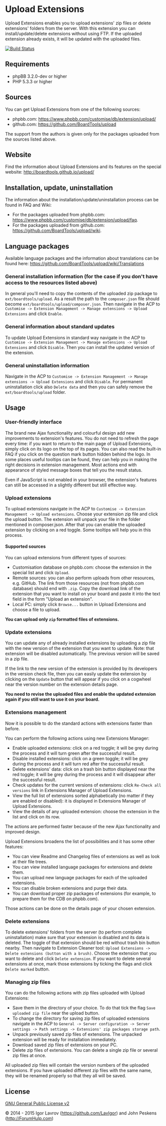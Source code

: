 Upload Extensions
=================
Upload Extensions enables you to upload extensions' zip files or delete extensions' folders from the server.
With this extension you can install/update/delete extensions without using FTP. If the uploaded extension already exists, it will be updated with the uploaded files.

[![Build Status](https://travis-ci.org/BoardTools/upload.svg?branch=master)](https://travis-ci.org/BoardTools/upload)

## Requirements
* phpBB 3.2.0-dev or higher
* PHP 5.3.3 or higher

## Sources
You can get Upload Extensions from one of the following sources:

* phpbb.com: https://www.phpbb.com/customise/db/extension/upload/
* github.com: https://github.com/BoardTools/upload

The support from the authors is given only for the packages uploaded from the sources listed above.

## Website
Find the information about Upload Extensions and its features on the special website:
http://boardtools.github.io/upload/

## Installation, update, uninstallation
The information about the installation/update/uninstallation process can be found in FAQ and Wiki:

* For the packages uploaded from phpbb.com: https://www.phpbb.com/customise/db/extension/upload/faq.
* For the packages uploaded from github.com: https://github.com/BoardTools/upload/wiki.

## Language packages
Available language packages and the information about translations can be found here:
https://github.com/BoardTools/upload/wiki/Translations

### General installation information (for the case if you don't have access to the resources listed above)
In general you'll need to copy the contents of the uploaded zip package to `ext/boardtools/upload`.
As a result the path to the `composer.json` file should become `ext/boardtools/upload/composer.json`.
Then navigate in the ACP to `Customise -> Extension Management -> Manage extensions -> Upload Extensions` and click `Enable`.

### General information about standard updates
To update Upload Extensions in standard way navigate in the ACP to `Customise -> Extension Management -> Manage extensions -> Upload Extensions` and click `Disable`.
Then you can install the updated version of the extension.

### General uninstallation information
Navigate in the ACP to `Customise -> Extension Management -> Manage extensions -> Upload Extensions` and click `Disable`.
For permanent uninstallation click also `Delete data` and then you can safely remove the `ext/boardtools/upload` folder.

## Usage

### User-friendly interface
The brand new Ajax functionality and colourful design add new improvements to extension's features.
You do not need to refresh the page every time: if you want to return to the main page of Upload Extensions, simply click on its logo on the top of its pages.
You can also read the built-in FAQ if you click on the question mark button hidden behind the logo.
In some places useful tooltips can be found, they can help you in making the right decisions in extension management.
Most actions end with appearance of styled message boxes that tell you the result status.

Even if JavaScript is not enabled in your browser, the extension's features can still be accessed in a slightly different but still effective way.

### Upload extensions
To upload extensions navigate in the ACP to `Customise -> Extension Management -> Upload extensions`.
Choose your extension zip file and click the upload button. The extension will unpack your file in the folder mentioned in composer.json. After that you can enable the uploaded extension by clicking on a red toggle. Some tooltips will help you in this process.

#### Supported sources
You can upload extensions from different types of sources:

* Customisation database on phpbb.com: choose the extension in the special list and click `Upload`.
* Remote sources: you can also perform uploads from other resources, e.g. GitHub. The link from those resources (not from phpbb.com database) should end with `.zip`. Copy the download link of the extension that you want to install on your board and paste it into the text field in the form "Upload an extension".
* Local PC: simply click `Browse...` button in Upload Extensions and choose a file to upload.

**You can upload only `zip` formatted files of extensions.**

### Update extensions
You can update any of already installed extensions by uploading a zip file with the new version of the extension that you want to update.
Note: that extension will be disabled automatically. The previous version will be saved in a zip file.

If the link to the new version of the extension is provided by its developers in the version check file, then you can easily update the extension by clicking on the `Update` button that will appear if you click on a cogwheel near the version number on the extension details page.

**You need to revise the uploaded files and enable the updated extension again if you still want to use it on your board.**

### Extensions management
Now it is possible to do the standard actions with extensions faster than before.

You can perform the following actions using new Extensions Manager:

* Enable uploaded extensions: click on a red toggle; it will be grey during the process and it will turn green after the successful result.
* Disable installed extensions: click on a green toggle; it will be grey during the process and it will turn red after the successful result.
* Delete extensions' data: click on a trash bin button displayed near the red toggle; it will be grey during the process and it will disappear after the successful result.
* Check updates for the current versions of extensions: click `Re-Check all versions` link in Extensions Manager of Upload Extensions.
* View the full list of extensions sorted alphabetically (no matter if they are enabled or disabled): it is displayed in Extensions Manager of Upload Extensions.
* View the details of any uploaded extension: choose the extension in the list and click on its row.

The actions are performed faster because of the new Ajax functionality and improved design.

Upload Extensions broadens the list of possibilities and it has some other features:

* You can view Readme and Changelog files of extensions as well as look at their file trees.
* You can view installed language packages for extensions and delete them.
* You can upload new language packages for each of the uploaded extensions.
* You can disable broken extensions and purge their data.
* You can download proper zip packages of extensions (for example, to prepare them for the CDB on phpbb.com).

Those actions can be done on the details page of your chosen extension.

### Delete extensions
To delete extensions' folders from the server (to perform complete uninstallation) make sure that your extension is disabled and its data is deleted. The toggle of that extension should be red without trash bin button nearby.
Then navigate to Extension Cleaner tool: `Upload Extensions -> Delete extensions (button with a brush)`.
Choose the extension that you want to delete and click `Delete extension`.
If you want to delete several extensions at once, mark those extensions by ticking the flags and click `Delete marked` button.

### Managing zip files
You can do the following actions with zip files uploaded with Upload Extensions:

* Save them in the directory of your choice. To do that tick the flag `Save uploaded zip file` near the upload button.
* To change the directory for saving zip files of uploaded extensions navigate in the ACP to `General -> Server configuration -> Server settings -> Path settings -> Extensions' zip packages storage path`.
* Unpack previously saved zip files of extensions. The unpacked extension will be ready for installation immediately.
* Download saved zip files of extensions on your PC.
* Delete zip files of extensions. You can delete a single zip file or several zip files at once.

All uploaded zip files will contain the version numbers of the uploaded extensions.
If you have uploaded different zip files with the same name, they will be renamed properly so that they all will be saved.

## License
[GNU General Public License v2](http://opensource.org/licenses/GPL-2.0)

© 2014 - 2015 Igor Lavrov (https://github.com/LavIgor) and John Peskens (http://ForumHulp.com)